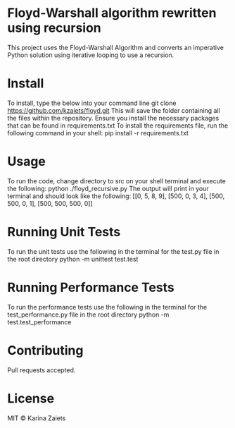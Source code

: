 # Floyd-Warshall algorithm rewritten using recursion
This project uses the Floyd-Warshall Algorithm and converts an imperative Python solution using iterative looping to use a recursion.

# Install
To install, type the below into your command line
git clone https://github.com/kzaiets/floyd.git
This will save the folder containing all the files within the repository.
Ensure you install the necessary packages that can be found in requirements.txt
To install the requirements file, run the following command in your shell: pip install -r requirements.txt

# Usage
To run the code, change directory to src on your shell terminal and execute the following:
python ./floyd_recursive.py
The output will print in your terminal and should look like the following:
[[0, 5, 8, 9], [500, 0, 3, 4], [500, 500, 0, 1], [500, 500, 500, 0]]

# Running Unit Tests
To run the unit tests use the following in the terminal for the test.py file in the root directory
python -m unittest test.test 

# Running Performance Tests
To run the performance tests use the following in the terminal for the test_performance.py file in the root directory
python -m test.test_performance

# Contributing 
Pull requests accepted.

# License
MIT © Karina Zaiets
